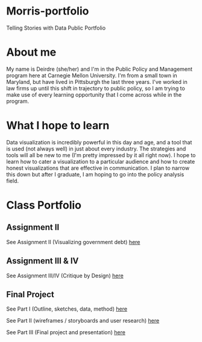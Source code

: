 # Morris-portfolio
Telling Stories with Data Public Portfolio

# About me
My name is Deirdre (she/her) and I'm in the Public Policy and Management program here at Carnegie Mellon University. I'm from a small town in Maryland, but have lived in Pittsburgh the last three years. I've worked in law firms up until this shift in trajectory to public policy, so I am trying to make use of every learning opportunity that I come across while in the program. 

# What I hope to learn
Data visualization is incredibly powerful in this day and age, and a tool that is used (not always well) in just about every industry. The strategies and tools will all be new to me (I'm pretty impressed by it all right now). I hope to learn how to cater a visualization to a particular audience and how to create honest visualizations that are effective in communication. I plan to narrow this down but after I graduate, I am hoping to go into the policy analysis field. 

# Class Portfolio

## Assignment II ## 
See Assignment II (Visualizing government debt) [here](https://dsmorris412.github.io/Morris-portfolio/Assignment_II)

## Assignment III & IV ##
See Assignment III/IV (Critique by Design) [here](https://dsmorris412.github.io/Morris-portfolio/Assignment_3-4)

## Final Project ##
See Part I (Outline, sketches, data, method) [here](https://dsmorris412.github.io/Morris-portfolio/Final_Project_Morris_I)

See Part II (wireframes / storyboards and user research) [here](https://dsmorris412.github.io/Morris-portfolio/Final_Project_Part_II)

See Part III (Final project and presentation) [here](https://dsmorris412.github.io/Morris-portfolio/Final_Project_Part_III)



